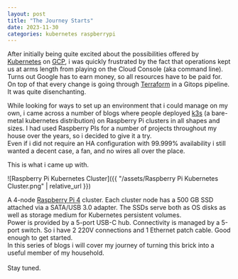```yaml
---
layout: post
title: "The Journey Starts"
date: 2023-11-30
categories: kubernetes raspberrypi
---
```

After initially being quite excited about the possibilities offered by [Kubernetes](https://kubernetes.io/) on [GCP](https://cloud.google.com/),
i was quickly frustrated by the fact that operations kept us at arms length from playing on the Cloud Console (aka command line).<br/>
Turns out Google has to earn money, so all resources have to be paid for. On top of that
every change is going through [Terraform](https://www.terraform.io/) in a Gitops pipeline. It was quite disenchanting.

While looking for ways to set up an environment that i could manage on my own, i came across 
a number of blogs where people deployed [k3s](https://k3s.io/) (a bare-metal kubernetes distribution) on 
Raspberry Pi clusters in all shapes and sizes. I had used Raspberry PIs for a number of projects throughout my house over the years,
so i decided to give it a try.
<br/>
Even if i did not require an HA configuration with 99.999% availability i still wanted a decent case, a fan, and no wires all over the place.

This is what i came up with.

![Raspberry Pi Kubernetes Cluster]({{ "/assets/Raspberry Pi Kubernetes Cluster.png" | relative_url }})

A 4-node [Raspberry Pi 4](https://www.raspberrypi.com/products/raspberry-pi-4-model-b/) cluster.
Each cluster node has a 500 GB SSD attached via a SATA/USB 3.0 adapter. The SSDs serve both as OS disks as well as storage medium for Kubernetes persistent volumes.<br/>
Power is provided by a 5-port USB-C hub. Connectivity is managed by a 5-port switch.
So i have 2 220V connections and 1 Ethernet patch cable. Good enough to get started.
<br/>
In this series of blogs i will cover my journey of turning this brick into a useful member of my household.
<br/><br/>
Stay tuned.